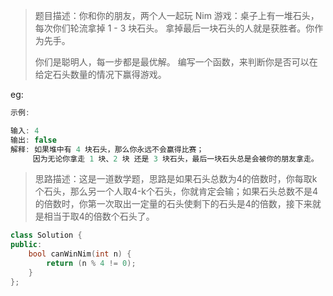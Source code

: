 > 题目描述：你和你的朋友，两个人一起玩 Nim 游戏：桌子上有一堆石头，每次你们轮流拿掉 1 - 3 块石头。 拿掉最后一块石头的人就是获胜者。你作为先手。
>
> 你们是聪明人，每一步都是最优解。 编写一个函数，来判断你是否可以在给定石头数量的情况下赢得游戏。
>

eg:

```java
示例:

输入: 4
输出: false 
解释: 如果堆中有 4 块石头，那么你永远不会赢得比赛；
     因为无论你拿走 1 块、2 块 还是 3 块石头，最后一块石头总是会被你的朋友拿走。
```

> 思路描述：这是一道数学题，思路是如果石头总数为4的倍数时，你每取k个石头，那么另一个人取4-k个石头，你就肯定会输；如果石头总数不是4的倍数时，你第一次取出一定量的石头使剩下的石头是4的倍数，接下来就是相当于取4的倍数个石头了。
>

```C++
class Solution {
public:
    bool canWinNim(int n) {
        return (n % 4 != 0);
    }
};
```

